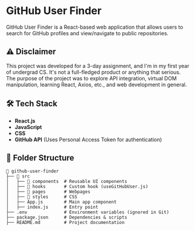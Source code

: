 # GitHub User Finder

GitHub User Finder is a React-based web application that allows users to search for GitHub profiles and view/navigate to public repositories.

## ⚠️ Disclaimer

This project was developed for a 3-day assignment, and I'm in my first year of undergrad CS. It's not a full-fledged product or anything that serious. The purpose of the project was to explore API integration, virtual DOM manipulation, learning React, Axios, etc., and web development in general.

## 🛠️ Tech Stack

- **React.js**
- **JavaScript**
- **CSS**
- **GitHub API** (Uses Personal Access Token for authentication)

## 📜 Folder Structure

```
📂 github-user-finder
├── 📂 src
│   ├── 📂 components  # Reusable UI components
│   ├── 📂 hooks       # Custom hook (useGitHubUser.js)
│   ├── 📂 pages       # Webpages
│   ├── 📂 styles      # CSS
│   ├── App.js        # Main app component
│   ├── index.js      # Entry point
├── .env              # Environment variables (ignored in Git)
├── package.json      # Dependencies & scripts
├── README.md         # Project documentation
```